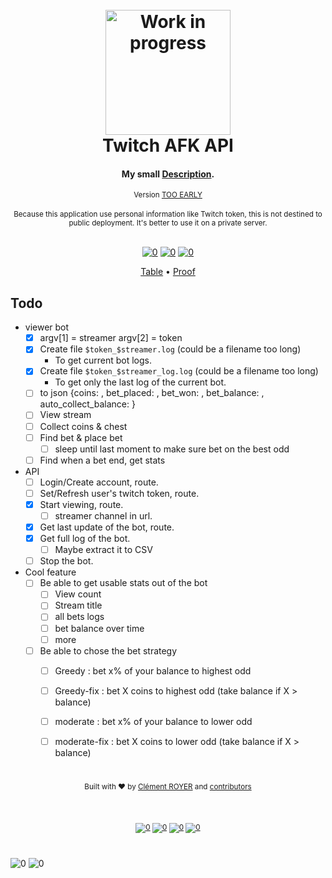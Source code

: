 <h1 align="center">

  <br>

  <img src="https://thumbs.gfycat.com/ThankfulFearlessHochstettersfrog-max-1mb.gif" alt="Work in progress" width="200">
  <br>
  Twitch AFK API
  <br>
</h1>

<h4 align="center">My small <a href="" target="_blank">Description</a>.</h4>

<div align="center"><sub> Version <a href="version">TOO EARLY</a></sub></div>
<br>
<div align="center"><sub>Because this application use personal information like Twitch token, this is not destined to public deployment. It's better to use it on a private server.</sub></div>

<br>

<div align="center">

[![0](https://img.shields.io/badge/Home-black.svg?style=flat&logo=Markdown&logoColor=white&labelColor=black&color=black)][Main-Readme] [![0](https://img.shields.io/badge/Online-Documentation-black.svg?style=flat&logo=Postman&logoColor=FF6C37&labelColor=black&color=black)][Postman-Doc] [![0](https://img.shields.io/badge/Changelog-black.svg?style=flat&logo=MarkDown&labelColor=black&color=black)][ChangeLog]

<!-- TOC -->
<p align="center">
  <a href="#table">Table</a> •
  <a href="#proof">Proof</a>
</p>

<!-- omit in toc -->
## 

</div>


## Todo

- viewer bot
  - [x] argv[1] = streamer argv[2] = token
  - [x] Create file `$token_$streamer.log` (could be a filename too long)
    - To get current bot logs.
  - [x] Create file `$token_$streamer_log.log` (could be a filename too long)
    - To get only the last log of the current bot.
  - [ ] to json {coins: , bet_placed: , bet_won: , bet_balance: , auto_collect_balance: }
  - [ ] View stream
  - [ ] Collect coins & chest
  - [ ] Find bet & place bet
    - [ ] sleep until last moment to make sure bet on the best odd
  - [ ] Find when a bet end, get stats

- API
  - [ ] Login/Create account, route.
  - [ ] Set/Refresh user's twitch token, route.
  - [x] Start viewing, route.
    - [ ] streamer channel in url.
  - [x] Get last update of the bot, route.
  - [x] Get full log of the bot.
    - [ ] Maybe extract it to CSV
  - [ ] Stop the bot.

- Cool feature
  - [ ] Be able to get usable stats out of the bot
    - [ ] View count
    - [ ] Stream title
    - [ ] all bets logs
    - [ ] bet balance over time
    - [ ] more
  - [ ] Be able to chose the bet strategy
    - [ ] Greedy : bet x% of your balance to highest odd
    - [ ] Greedy-fix : bet X coins to highest odd (take balance if X > balance)
    - [ ] moderate : bet x% of your balance to lower odd
    - [ ] moderate-fix : bet X coins to lower odd (take balance if X > balance)


<!-- footer -->

<!-- omit in toc -->
#

<div align="center"> 
  <sub>Built with ❤︎ by
  <a href="https://www.linkedin.com/in/cl%C3%A9ment-royer/">Clément ROYER</a> and
  <a href="https://github.com/ClementRoyer/markdown-template/graphs/contributors">
    contributors
  </a>

<br><br>

[![0](https://img.shields.io/badge/Usage_Policy-black.svg?style=flat&logo=Markdown&logoColor=white&labelColor=black&color=black)][Policy] [![0](https://img.shields.io/badge/Usefull_link-black.svg?style=flat&logo=Postman&logoColor=FF6C37&labelColor=black&color=black)][Postman-Doc] [![0](https://img.shields.io/badge/ciemrnt-black.svg?style=flat&logo=Twitter&labelColor=black&color=black)][twitter] [![0](https://img.shields.io/badge/Clément_royer-black.svg?style=flat&logo=Linkedin&labelColor=black&color=black)][Linkedin] 
</div>

<!-- omit in toc -->
# 

![0](https://img.shields.io/badge/Author(s):-black.svg?style=flat&logoColor=white&labelColor=gray&color=gray) ![0](https://img.shields.io/badge/Clément_ROYER-black.svg?style=flat&logoColor=white&labelColor=black&color=black)


<!-- links -->
[Main-Readme]: .
[Policy]: ./LICENSE
[Postman-Doc]: .
[ChangeLog]: .
[Twitter]: https://www.twitter.com/ciemrnt
[Linkedin]: https://www.linkedin.com/in/cl%C3%A9ment-royer/